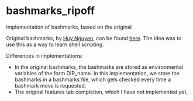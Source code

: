 # bashmarks_ripoff
Implementation of bashmarks, based on the original

Original bashmarks, by [Huy Nguyen](https://github.com/huyng), can be found [here](https://github.com/huyng/bashmarks).  The idea was to use this as a way to learn shell scripting.

Differences in implementations:
* In the original bashmarks, the bashmarks are stored as environmental variables of the form DIR_name.  In this implementation, we store the bashmarks in a bashmarks file, which gets checked every time a bashmark move is requested.
* The original features tab completion, which I have not implemented yet.


